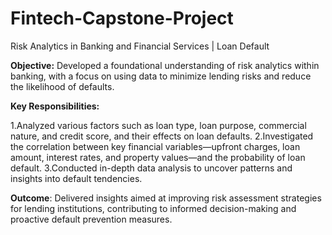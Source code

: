 # Fintech-Capstone-Project
Risk Analytics in Banking and Financial Services | Loan Default

**Objective:** Developed a foundational understanding of risk analytics within banking, with a focus on using data to minimize lending risks and reduce the likelihood of defaults.

**Key Responsibilities:**

  1.Analyzed various factors such as loan type, loan purpose, commercial nature, and credit score, and their effects on loan defaults.
  2.Investigated the correlation between key financial variables—upfront charges, loan amount, interest rates, and property values—and the probability of loan default.
  3.Conducted in-depth data analysis to uncover patterns and insights into default tendencies.
  
**Outcome**: Delivered insights aimed at improving risk assessment strategies for lending institutions, contributing to informed decision-making and proactive default prevention measures.

